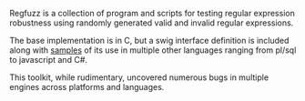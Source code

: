 Regfuzz is a collection of program and scripts for testing regular expression robustness using randomly generated valid and invalid regular expressions.

The base implementation is in C, but a swig interface definition is included along with [samples](http://code.google.com/p/regfuzz/source/browse/#svn/trunk/examples) of its use in multiple other languages ranging from pl/sql to javascript and C#.

This toolkit, while rudimentary, uncovered numerous bugs in multiple engines across platforms and languages.